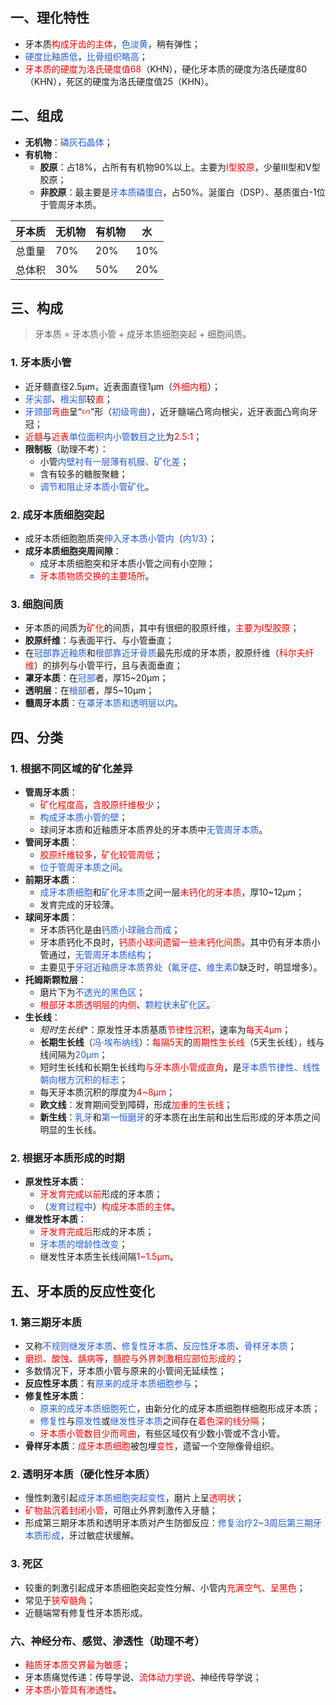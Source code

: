 ## 一、理化特性
* 牙本质<font color="#ff0000">构成牙齿的主体</font>，<font color="#245bdb">色淡黄</font>，稍有弹性；
* <font color="#245bdb">硬度比釉质低</font>，<font color="#245bdb">比骨组织略高</font>；
* <font color="#ff0000">牙本质的硬度为洛氏硬度值68</font>（KHN），硬化牙本质的硬度为洛氏硬度80（KHN），死区的硬度为洛氏硬度值25（KHN）。

## 二、组成
* **无机物**：<font color="#245bdb">磷灰石晶体</font>；
* **有机物**：
	* **胶原**：占18%，占所有有机物90%以上。主要为<font color="#ff0000">I型胶原</font>，少量Ⅲ型和V型胶原；
	* **非胶原**：最主要是<font color="#245bdb">牙本质磷蛋白</font>，占50%。涎蛋白（DSP）、基质蛋白-1位于管周牙本质。

| 牙本质 | 无机物 | 有机物 | 水   |
| --- | --- | --- | --- |
| 总重量 | 70% | 20% | 10% |
| 总体积 | 30% | 50% | 20% |

## 三、构成
> 牙本质 = 牙本质小管 + 成牙本质细胞突起 + 细胞间质。
### 1. 牙本质小管
* 近牙髓直径2.5μm，近表面直径1μm（<font color="#ff0000">外细内粗</font>）；
* <font color="#245bdb">牙尖部</font>、<font color="#245bdb">根尖部</font>较<font color="#ff0000">直</font>；
* <font color="#245bdb">牙颈部</font><font color="#ff0000">弯曲</font>呈“<font color="#ff0000">∽</font>”形（<font color="#245bdb">初级弯曲</font>），近牙髓端凸弯向根尖，近牙表面凸弯向牙冠；
* <font color="#ff0000">近髓</font>与<font color="#ff0000">近表</font><font color="#245bdb">单位面积内小管数目之比</font>为<font color="#ff0000">2.5:1</font>；
* **限制板**（助理不考）：
	* 小管<font color="#245bdb">内壁衬有一层薄有机膜、矿化差</font>；
	* 含有较多的糖胺聚糖；
	* <font color="#245bdb">调节和阻止牙本质小管矿化</font>。
### 2. 成牙本质细胞突起
* 成牙本质细胞胞质突<font color="#245bdb">伸入牙本质小管内</font>（<font color="#245bdb">内1/3</font>）；
* **成牙本质细胞突周间隙**：
	* 成牙本质细胞突和牙本质小管之间有小空隙；
	* <font color="#ff0000">牙本质物质交换的主要场所</font>。
### 3. 细胞间质 
* 牙本质的间质为<font color="#ff0000">矿化</font>的间质，其中有很细的胶原纤维，<font color="#ff0000">主要为I型胶原</font>；
* **胶原纤维**：与表面平行、与小管垂直；
* 在<font color="#245bdb">冠部靠近釉质</font>和<font color="#245bdb">根部靠近牙骨质</font>最先形成的牙本质，胶原纤维（<font color="#ff0000">科尔夫纤维</font>）的排列与小管平行，且与表面垂直；
* **罩牙本质**：在<font color="#245bdb">冠部</font>者，厚15~20μm；
* **透明层**：在<font color="#245bdb">根部</font>者，厚5~10μm；
* **髓周牙本质**：<font color="#245bdb">在罩牙本质和透明层以内</font>。

## 四、分类
### 1. 根据不同区域的矿化差异
* **管周牙本质**：
	* <font color="#ff0000">矿化程度高</font>，<font color="#ff0000">含胶原纤维极少</font>；
	* <font color="#245bdb">构成牙本质小管的壁</font>；
	* 球间牙本质和近釉质牙本质界处的牙本质中<font color="#245bdb">无管周牙本质</font>。
* **管间牙本质**：
	* <font color="#ff0000">胶原纤维较多</font>，<font color="#ff0000">矿化较管周低</font>；
	* <font color="#245bdb">位于管周牙本质之间</font>。
* **前期牙本质**：
	* <font color="#245bdb">成牙本质细胞</font>和<font color="#245bdb">矿化牙本质</font>之间一层<font color="#ff0000">未钙化的牙本质</font>，厚10~12μm；
	* 发育完成的牙较薄。
* **球间牙本质**：
	* 牙本质钙化是由<font color="#245bdb">钙质小球融合而成</font>；
	* 牙本质钙化不良时，<font color="#ff0000">钙质小球间遗留一些未钙化间质</font>。其中仍有牙本质小管通过，<font color="#245bdb">无管周牙本质结构</font>；
	* 主要见于<font color="#245bdb">牙冠近釉质牙本质界处</font>（<font color="#245bdb">氟牙症</font>、<font color="#245bdb">维生素D</font>缺乏时，明显增多）。
* **托姆斯颗粒层**：
	* 磨片下为<font color="#245bdb">不透光的黑色区</font>；
	* <font color="#ff0000">根部牙本质透明层的内侧</font>、<font color="#245bdb">颗粒状未矿化区</font>。
* **生长线**：
	* *短时生长线**：原发性牙本质基质<font color="#ff0000">节律性沉积</font>，速率为<font color="#ff0000">每天4μm</font>；
	* **长期生长线**（<font color="#245bdb">冯·埃布纳线</font>）：<font color="#ff0000">每隔5天</font>的<font color="#ff0000">周期性生长线</font>（5天生长线），线与线间隔为<font color="#245bdb">20μm</font>；
	* 短时生长线和长期生长线均<font color="#ff0000">与牙本质小管成直角</font>，是<font color="#245bdb">牙本质节律性、线性朝向根方沉积的标志</font>；
	* 每天牙本质沉积的厚度为<font color="#ff0000">4~8μm</font>；
	* **欧文线**：发育期间受到障碍，形成<font color="#ff0000">加重的生长线</font>；
	* **新生线**：<font color="#245bdb">乳牙</font>和<font color="#245bdb">第一恒磨牙</font>的牙本质在出生前和出生后形成的牙本质之间明显的生长线。
### 2. 根据牙本质形成的时期
* **原发性牙本质**：
	* <font color="#ff0000">牙发育完成以前</font>形成的牙本质；
	* （<font color="#245bdb">发育过程中</font>）<font color="#ff0000">构成牙本质的主体</font>。
* **继发性牙本质**：
	* <font color="#ff0000">牙发育完成后</font>形成的牙本质；
	* <font color="#245bdb">牙本质的增龄性改变</font>；
	* 继发性牙本质生长线间隔<font color="#ff0000">1~1.5μm</font>。

## 五、牙本质的反应性变化
### 1. 第三期牙本质
* 又称<font color="#245bdb">不规则继发牙本质</font>、<font color="#245bdb">修复性牙本质</font>、<font color="#245bdb">反应性牙本质</font>、<font color="#245bdb">骨样牙本质</font>；
* <font color="#ff0000">磨损、酸蚀、龋病等</font>，<font color="#ff0000">髓腔与外界刺激相应部位形成的</font>；
* 多数情况下，牙本质小管与原来的小管间无延续性；
* **反应性牙本质**：有<font color="#245bdb">原来的成牙本质细胞参与</font>；
* **修复性牙本质**：
	* <font color="#245bdb">原来的成牙本质细胞死亡</font>，由新分化的成牙本质细胞样细胞形成牙本质；
	* <font color="#245bdb">修复性</font>与<font color="#245bdb">原发性</font>或<font color="#245bdb">继发性牙本质</font>之间存在<font color="#ff0000">着色深的线分隔</font>；
	* <font color="#ff0000">牙本质小管数目少而弯曲</font>，有些区域仅有少数小管或不含小管。
* **骨样牙本质**：<font color="#ff0000">成牙本质细胞</font>被包埋<font color="#ff0000">变性</font>，遗留一个空隙像骨组织。
### 2. 透明牙本质（硬化性牙本质）
* 慢性刺激引起<font color="#245bdb">成牙本质细胞突起变性</font>，磨片上呈<font color="#ff0000">透明状</font>；
* <font color="#ff0000">矿物盐沉着封闭小管</font>，可阻止外界刺激传入牙髓；
* 形成第三期牙本质和透明牙本质对产生防御反应：<font color="#245bdb">修复治疗2~3周后第三期牙本质形成</font>，牙过敏症状缓解。
### 3. 死区
* 较重的刺激引起成牙本质细胞突起变性分解、小管内<font color="#ff0000">充满空气、呈黑色</font>；
* 常见于<font color="#ff0000">狭窄髓角</font>；
* 近髓端常有修复性牙本质形成。


### 六、神经分布、感觉、渗透性（助理不考）
* <font color="#ff0000">釉质牙本质交界最为敏感</font>；
* 牙本质痛觉传递：传导学说、<font color="#ff0000">流体动力学说</font>、神经传导学说；
* <font color="#ff0000">牙本质小管具有渗透性</font>。
